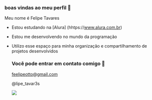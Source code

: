 ### boas vindas ao meu perfil 💙

Meu nome é Felipe Tavares
- Estou estudando na [Alura] (hhtps://www.alura.com.br)
- Estou me desenvolvendo no mundo da programação
- Utilizo esse espaço para minha organização e compartilhamento de projetos desenvolvidos

  ### Você pode entrar em contato comigo 📧

  feelipeotto@gmail.com
  
  @lipe_tavar3s

  ![](https://media.tenor.com/7Isgfl-XIOcAAAAM/paul-walker-smile.gif)
